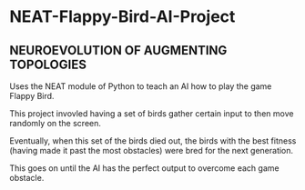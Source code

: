 # NEAT-Flappy-Bird-AI-Project

## NEUROEVOLUTION OF AUGMENTING TOPOLOGIES

Uses the NEAT module of Python to teach an AI how to play the game Flappy Bird.  

This project invovled having a set of birds gather certain input to then move randomly on the screen.

Eventually, when this set of the birds died out, the birds with the best fitness (having made it past the most obstacles) were bred for the next generation.

This goes on until the AI has the perfect output to overcome each game obstacle. 
